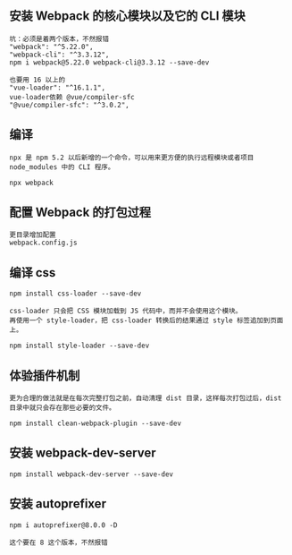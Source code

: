 ## 安装 Webpack 的核心模块以及它的 CLI 模块
    坑：必须是着两个版本，不然报错
    "webpack": "^5.22.0",
    "webpack-cli": "^3.3.12",
    npm i webpack@5.22.0 webpack-cli@3.3.12 --save-dev

    也要用 16 以上的
    "vue-loader": "^16.1.1",
    vue-loader依赖 @vue/compiler-sfc
    "@vue/compiler-sfc": "^3.0.2", 

## 编译
    npx 是 npm 5.2 以后新增的一个命令，可以用来更方便的执行远程模块或者项目 node_modules 中的 CLI 程序。
    
    npx webpack

## 配置 Webpack 的打包过程
    更目录增加配置
    webpack.config.js

## 编译 css
    npm install css-loader --save-dev

    css-loader 只会把 CSS 模块加载到 JS 代码中，而并不会使用这个模块。
    再使用一个 style-loader，把 css-loader 转换后的结果通过 style 标签追加到页面上。

    npm install style-loader --save-dev

## 体验插件机制
    更为合理的做法就是在每次完整打包之前，自动清理 dist 目录，这样每次打包过后，dist 目录中就只会存在那些必要的文件。

    npm install clean-webpack-plugin --save-dev

## 安装 webpack-dev-server
    
    npm install webpack-dev-server --save-dev


## 安装 autoprefixer
    npm i autoprefixer@8.0.0 -D

    这个要在 8 这个版本，不然报错

